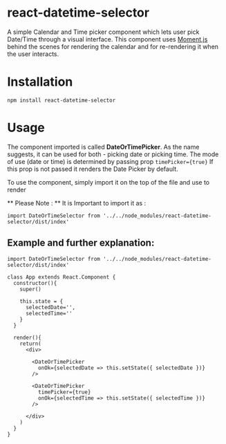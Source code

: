# react-datetime-selector
A simple Calendar and Time picker component which lets user pick Date/Time through a visual interface.
This component uses [Moment.js](https://momentjs.com/) behind the scenes for rendering the calendar and for re-rendering it when the user interacts.


# Installation

```
npm install react-datetime-selector
```

# Usage

The component imported is called **DateOrTimePicker**. As the name suggests, it can be used for both - picking date or picking time.
The mode of use (date or time) is determined by passing prop ```timePicker={true}``` If this prop is not passed it renders the Date Picker by default.

To use the component, simply import it on the top of the file and use **<DateOrTimePicker />** to render

** Please Note : **
It is Important to import it as :

```
import DateOrTimeSelector from '../../node_modules/react-datetime-selector/dist/index'
```

## Example and further explanation:

```
import DateOrTimeSelector from '../../node_modules/react-datetime-selector/dist/index'

class App extends React.Component {
  constructor(){
    super()
    
    this.state = {
      selectedDate='',
      selectedTime=''
    }
  }
  
  render(){
    return(
      <div>
      
        <DateOrTimePicker
          onOk={selectedDate => this.setState({ selectedDate })}
        />
        
        <DateOrTimePicker
          timePicker={true}
          onOk={selectedTime => this.setState({ selectedTime })}
        />
        
      </div>
    )
  }
}

```







